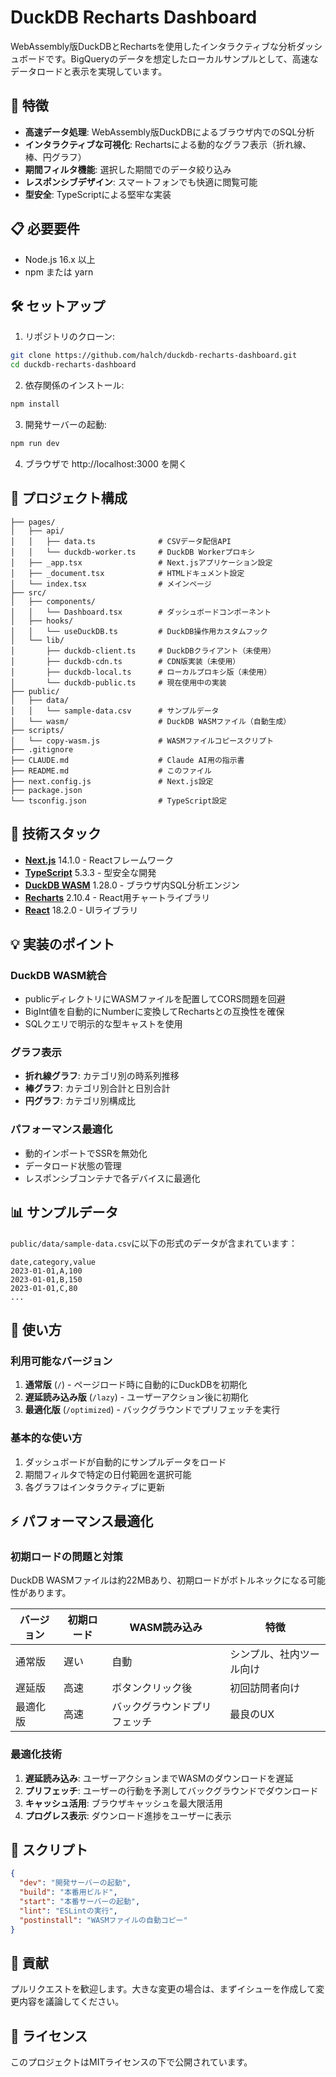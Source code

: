 # DuckDB Recharts Dashboard

WebAssembly版DuckDBとRechartsを使用したインタラクティブな分析ダッシュボードです。BigQueryのデータを想定したローカルサンプルとして、高速なデータロードと表示を実現しています。

## 🚀 特徴

- **高速データ処理**: WebAssembly版DuckDBによるブラウザ内でのSQL分析
- **インタラクティブな可視化**: Rechartsによる動的なグラフ表示（折れ線、棒、円グラフ）
- **期間フィルタ機能**: 選択した期間でのデータ絞り込み
- **レスポンシブデザイン**: スマートフォンでも快適に閲覧可能
- **型安全**: TypeScriptによる堅牢な実装

## 📋 必要要件

- Node.js 16.x 以上
- npm または yarn

## 🛠️ セットアップ

1. リポジトリのクローン:
```bash
git clone https://github.com/halch/duckdb-recharts-dashboard.git
cd duckdb-recharts-dashboard
```

2. 依存関係のインストール:
```bash
npm install
```

3. 開発サーバーの起動:
```bash
npm run dev
```

4. ブラウザで http://localhost:3000 を開く

## 📁 プロジェクト構成

```
├── pages/
│   ├── api/
│   │   ├── data.ts              # CSVデータ配信API
│   │   └── duckdb-worker.ts     # DuckDB Workerプロキシ
│   ├── _app.tsx                 # Next.jsアプリケーション設定
│   ├── _document.tsx            # HTMLドキュメント設定
│   └── index.tsx                # メインページ
├── src/
│   ├── components/
│   │   └── Dashboard.tsx        # ダッシュボードコンポーネント
│   ├── hooks/
│   │   └── useDuckDB.ts         # DuckDB操作用カスタムフック
│   └── lib/
│       ├── duckdb-client.ts     # DuckDBクライアント（未使用）
│       ├── duckdb-cdn.ts        # CDN版実装（未使用）
│       ├── duckdb-local.ts      # ローカルプロキシ版（未使用）
│       └── duckdb-public.ts     # 現在使用中の実装
├── public/
│   ├── data/
│   │   └── sample-data.csv      # サンプルデータ
│   └── wasm/                    # DuckDB WASMファイル（自動生成）
├── scripts/
│   └── copy-wasm.js             # WASMファイルコピースクリプト
├── .gitignore
├── CLAUDE.md                    # Claude AI用の指示書
├── README.md                    # このファイル
├── next.config.js               # Next.js設定
├── package.json
└── tsconfig.json                # TypeScript設定
```

## 🔧 技術スタック

- **[Next.js](https://nextjs.org/)** 14.1.0 - Reactフレームワーク
- **[TypeScript](https://www.typescriptlang.org/)** 5.3.3 - 型安全な開発
- **[DuckDB WASM](https://duckdb.org/docs/api/wasm/overview)** 1.28.0 - ブラウザ内SQL分析エンジン
- **[Recharts](https://recharts.org/)** 2.10.4 - React用チャートライブラリ
- **[React](https://react.dev/)** 18.2.0 - UIライブラリ

## 💡 実装のポイント

### DuckDB WASM統合
- publicディレクトリにWASMファイルを配置してCORS問題を回避
- BigInt値を自動的にNumberに変換してRechartsとの互換性を確保
- SQLクエリで明示的な型キャストを使用

### グラフ表示
- **折れ線グラフ**: カテゴリ別の時系列推移
- **棒グラフ**: カテゴリ別合計と日別合計
- **円グラフ**: カテゴリ別構成比

### パフォーマンス最適化
- 動的インポートでSSRを無効化
- データロード状態の管理
- レスポンシブコンテナで各デバイスに最適化

## 📊 サンプルデータ

`public/data/sample-data.csv`に以下の形式のデータが含まれています：

```csv
date,category,value
2023-01-01,A,100
2023-01-01,B,150
2023-01-01,C,80
...
```

## 🚀 使い方

### 利用可能なバージョン

1. **通常版** (`/`) - ページロード時に自動的にDuckDBを初期化
2. **遅延読み込み版** (`/lazy`) - ユーザーアクション後に初期化
3. **最適化版** (`/optimized`) - バックグラウンドでプリフェッチを実行

### 基本的な使い方

1. ダッシュボードが自動的にサンプルデータをロード
2. 期間フィルタで特定の日付範囲を選択可能
3. 各グラフはインタラクティブに更新

## ⚡ パフォーマンス最適化

### 初期ロードの問題と対策

DuckDB WASMファイルは約22MBあり、初期ロードがボトルネックになる可能性があります。

| バージョン | 初期ロード | WASM読み込み | 特徴 |
|-----------|-----------|------------|------|
| 通常版 | 遅い | 自動 | シンプル、社内ツール向け |
| 遅延版 | 高速 | ボタンクリック後 | 初回訪問者向け |
| 最適化版 | 高速 | バックグラウンドプリフェッチ | 最良のUX |

### 最適化技術

1. **遅延読み込み**: ユーザーアクションまでWASMのダウンロードを遅延
2. **プリフェッチ**: ユーザーの行動を予測してバックグラウンドでダウンロード
3. **キャッシュ活用**: ブラウザキャッシュを最大限活用
4. **プログレス表示**: ダウンロード進捗をユーザーに表示

## 📝 スクリプト

```json
{
  "dev": "開発サーバーの起動",
  "build": "本番用ビルド",
  "start": "本番サーバーの起動",
  "lint": "ESLintの実行",
  "postinstall": "WASMファイルの自動コピー"
}
```

## 🤝 貢献

プルリクエストを歓迎します。大きな変更の場合は、まずイシューを作成して変更内容を議論してください。

## 📄 ライセンス

このプロジェクトはMITライセンスの下で公開されています。